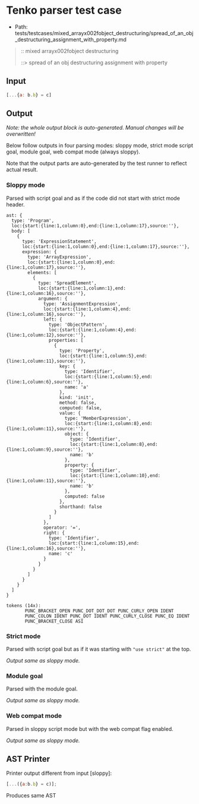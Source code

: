 # Tenko parser test case

- Path: tests/testcases/mixed_arrayx002fobject_destructuring/spread_of_an_obj_destructuring_assignment_with_property.md

> :: mixed arrayx002fobject destructuring
>
> ::> spread of an obj destructuring assignment with property

## Input

`````js
[...{a: b.b} = c]
`````

## Output

_Note: the whole output block is auto-generated. Manual changes will be overwritten!_

Below follow outputs in four parsing modes: sloppy mode, strict mode script goal, module goal, web compat mode (always sloppy).

Note that the output parts are auto-generated by the test runner to reflect actual result.

### Sloppy mode

Parsed with script goal and as if the code did not start with strict mode header.

`````
ast: {
  type: 'Program',
  loc:{start:{line:1,column:0},end:{line:1,column:17},source:''},
  body: [
    {
      type: 'ExpressionStatement',
      loc:{start:{line:1,column:0},end:{line:1,column:17},source:''},
      expression: {
        type: 'ArrayExpression',
        loc:{start:{line:1,column:0},end:{line:1,column:17},source:''},
        elements: [
          {
            type: 'SpreadElement',
            loc:{start:{line:1,column:1},end:{line:1,column:16},source:''},
            argument: {
              type: 'AssignmentExpression',
              loc:{start:{line:1,column:4},end:{line:1,column:16},source:''},
              left: {
                type: 'ObjectPattern',
                loc:{start:{line:1,column:4},end:{line:1,column:12},source:''},
                properties: [
                  {
                    type: 'Property',
                    loc:{start:{line:1,column:5},end:{line:1,column:11},source:''},
                    key: {
                      type: 'Identifier',
                      loc:{start:{line:1,column:5},end:{line:1,column:6},source:''},
                      name: 'a'
                    },
                    kind: 'init',
                    method: false,
                    computed: false,
                    value: {
                      type: 'MemberExpression',
                      loc:{start:{line:1,column:8},end:{line:1,column:11},source:''},
                      object: {
                        type: 'Identifier',
                        loc:{start:{line:1,column:8},end:{line:1,column:9},source:''},
                        name: 'b'
                      },
                      property: {
                        type: 'Identifier',
                        loc:{start:{line:1,column:10},end:{line:1,column:11},source:''},
                        name: 'b'
                      },
                      computed: false
                    },
                    shorthand: false
                  }
                ]
              },
              operator: '=',
              right: {
                type: 'Identifier',
                loc:{start:{line:1,column:15},end:{line:1,column:16},source:''},
                name: 'c'
              }
            }
          }
        ]
      }
    }
  ]
}

tokens (14x):
       PUNC_BRACKET_OPEN PUNC_DOT_DOT_DOT PUNC_CURLY_OPEN IDENT
       PUNC_COLON IDENT PUNC_DOT IDENT PUNC_CURLY_CLOSE PUNC_EQ IDENT
       PUNC_BRACKET_CLOSE ASI
`````

### Strict mode

Parsed with script goal but as if it was starting with `"use strict"` at the top.

_Output same as sloppy mode._

### Module goal

Parsed with the module goal.

_Output same as sloppy mode._

### Web compat mode

Parsed in sloppy script mode but with the web compat flag enabled.

_Output same as sloppy mode._

## AST Printer

Printer output different from input [sloppy]:

````js
[...({a:b.b} = c)];
````

Produces same AST

